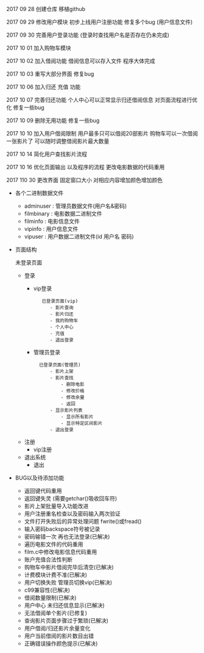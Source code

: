 2017 09 28 创建仓库 移植github

2017 09 29 修改用户模块 初步上线用户注册功能 修复多个bug (用户信息文件)

2017 09 30 完善用户登录功能 (登录时查找用户名是否存在仍未完成)

2017 10 01 加入购物车模块

2017 10 02 加入借阅功能 借阅信息可以存入文件 程序大体完成

2017 10 03 重写大部分界面 修复bug

2017 10 06 加入归还 充值 功能

2017 10 07 完善归还功能 个人中心可以正常显示归还借阅信息 对页面流程进行优化 修复一些bug

2017 10 09 删除无用功能 修复一些bug

2017 10 10 加入用户借阅限制 用户最多只可以借阅20部影片 购物车可以一次借阅一张影片了 可以随时调整借阅影片最大数量

2017 10 14 简化用户查找影片流程

2017 10 16 优化页面输出 以及程序的流程 更改电影数据的代码重用

2017 110 30 更改界面 固定窗口大小 对相应内容增加颜色增加颜色
- 各个二进制数据文件
    - adminuser : 管理员数据文件(用户名&密码)
    - filmbinary : 电影数据二进制文件
    - filminfo : 电影信息文件
    - vipinfo : 用户信息文件
    - vipuser : 用户数据二进制文件(id 用户名 密码)

- 页面结构

    未登录页面
    - 登录
        - vip登录

                 已登录页面(vip)
                    - 影片查询
                    - 影片归还
                    - 我的购物车
                    - 个人中心
                    - 充值
                    - 退出登录
        - 管理员登录
            
                已登录页面(管理员)
                    - 影片上架
                    - 影片查找
                        - 删除电影
                        - 修改价格
                        - 修改余量
                        - 返回
                    - 显示影片列表
                        - 显示所有影片
                        - 显示特定区间影片
                    - 退出登录
    - 注册
        -  vip注册
    - 退出系统
        - 退出

- BUG以及待添加功能

    - 返回键代码重用
    - 返回键失灵 (需要getchar()吸收回车符)
    - 影片上架批量导入功能改进
    - 用户注册重名检查以及密码输入两次验证
    - 文件打开失败后的异常处理问题 fwrite()或fread()
    - 输入密码backspace符号被记录
    - 密码输错一次 再也无法登录(已解决)
    - 遍历电影文件的代码重用
    - film.c中修改电影信息代码重用
    - 账户充值合法性判断
    - 购物车中影片借阅完毕后清空(已解决)
    - 计费模块计费不准(已解决)
    - 用户切换失败 管理员切换vip(已解决)
    - c99兼容性(已解决)
    - 借阅数量限制(已解决)
    - 用户中心 未归还信息显示(已解决)
    - 无法借阅单个影片(已修复)
    - 查询影片页面步骤过于繁琐(已解决)
    - 用户借阅/归还影片余量变化
    - 用户当前借阅的影片数目出错
    - 正确错误操作颜色提示(已解决)